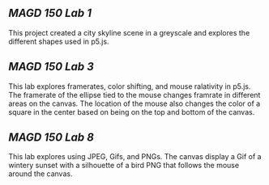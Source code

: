 ## _MAGD 150 Lab 1_
This project created a city skyline scene in a greyscale and explores the different shapes used in p5.js.
## _MAGD 150 Lab 3_
This lab explores framerates, color shifting, and mouse ralativity in p5.js. The framerate of the ellipse tied to the mouse changes framrate in different areas on the canvas. The location of the mouse also changes the color of a square in the center based on being on the top and bottom of the canvas.
## _MAGD 150 Lab 8_
This lab explores using JPEG, Gifs, and PNGs. The canvas display a Gif of a wintery sunset with a silhouette of a bird PNG that follows the mouse around the canvas.
